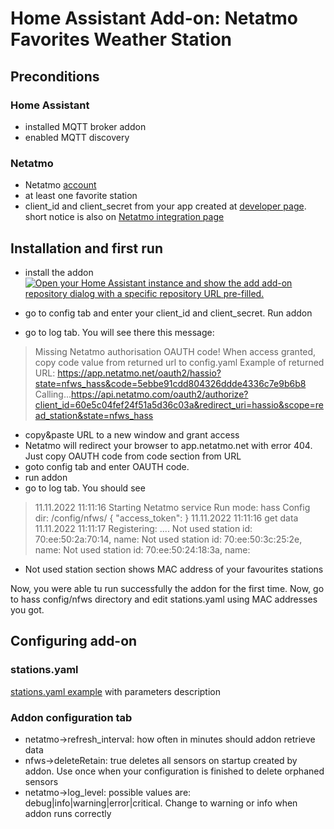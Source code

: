 
# Home Assistant Add-on: Netatmo Favorites Weather Station

## Preconditions

### Home Assistant
 - installed MQTT broker addon
 - enabled MQTT discovery

### Netatmo
- Netatmo [account](https://auth.netatmo.com/access/checklogin)
- at least one favorite station
- client_id and client_secret from your app created at [developer page](https://dev.netatmo.com/).
short notice is also on [Netatmo integration page](https://www.home-assistant.io/integrations/netatmo/)


## Installation and first run

 - install the addon
 [![Open your Home Assistant instance and show the add add-on repository dialog with a specific repository URL pre-filled.](https://my.home-assistant.io/badges/supervisor_add_addon_repository.svg)](https://my.home-assistant.io/redirect/supervisor_add_addon_repository/?repository_url=https://github.com/GiZMoSK1221/hass-addons)

 - go to config tab and enter your client_id and client_secret. Run addon
 - go to log tab. You will see there this message:
 >Missing Netatmo authorisation OAUTH code!
When access granted, copy code value from returned url to config.yaml
Example of returned URL: https://app.netatmo.net/oauth2/hassio?state=nfws_hass&code=5ebbe91cdd804326ddde4336c7e9b6b8
Calling...https://api.netatmo.com/oauth2/authorize?client_id=60e5c04fef24f51a5d36c03a&redirect_uri=hassio&scope=read_station&state=nfws_hass
- copy&paste URL to a new window and grant access
- Netatmo will redirect your browser to app.netatmo.net with error 404. Just copy OAUTH code from code section from URL 
- goto config tab and enter OAUTH code. 
- run addon
- go to log tab. You should see
>11.11.2022 11:11:16 Starting Netatmo service
Run mode: hass
Config dir: /config/nfws/
{
    "access_token": 
}
11.11.2022 11:11:16 get data
11.11.2022 11:11:17 Registering: ....
Not used station id: 70:ee:50:2a:70:14, name: 
Not used station id: 70:ee:50:3c:25:2e, name: 
Not used station id: 70:ee:50:24:18:3a, name: 

- Not used station section shows MAC address of your favourites stations

Now, you were able tu run successfully the addon for the first time. Now, go to hass config/nfws directory and edit stations.yaml using MAC addresses you got.

## Configuring add-on
### stations.yaml
[stations.yaml example](https://github.com/DevLn/GiZMoSK1221-hass-addons/blob/main/nfws/help/stations_example.yaml) with parameters description

### Addon configuration tab
- netatmo->refresh_interval: how often in minutes should addon retrieve data
-   nfws->deleteRetain: true deletes all sensors on startup created by addon. Use once when your configuration is finished to delete orphaned sensors     
-  netatmo->log_level: possible values are: debug|info|warning|error|critical. Change to warning or info when addon runs correctly
 
